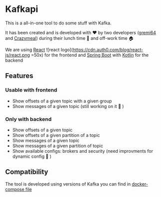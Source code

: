 # Kafkapi

This is a all-in-one tool to do some stuff with Kafka. 

It has been created and is developed with :heart: by two developers ([gremi64](https://github.com/gremi64) and [Crazymeal](https://github.com/CrazyMeal)) during their lunch time :pizza: and off-work time :house:

We are using [React](https://reactjs.org/) ![react logo](https://cdn.auth0.com/blog/react-js/react.png =50x) for the frontend and [Spring Boot](https://spring.io/projects/spring-boot) with [Kotlin](https://kotlinlang.org/) for the backend

## Features

### Usable with frontend

- Show offsets of a given topic with a given group
- Show messages of a given topic (still working on it :hammer: )

### Only with backend

- Show offsets of a given topic
- Show offsets of a given partition of a topic
- Show messages of a given topic
- Show messages of a given partition of topic
- Show available configs: brokers and security (need improvments for dynamic config :hammer: )

## Compatibility
The tool is developed using versions of Kafka you can find in [docker-compose file](kafkapi/blob/master/src/main/resources/docker-compose.yml)


